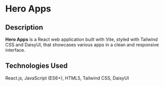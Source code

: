 # Hero Apps

## Description
**Hero Apps** is a React web application built with Vite, styled with Tailwind CSS and DaisyUI, that showcases various apps in a clean and responsive interface.

## Technologies Used
React.js, JavaScript (ES6+), HTML5, Tailwind CSS, DaisyUI
